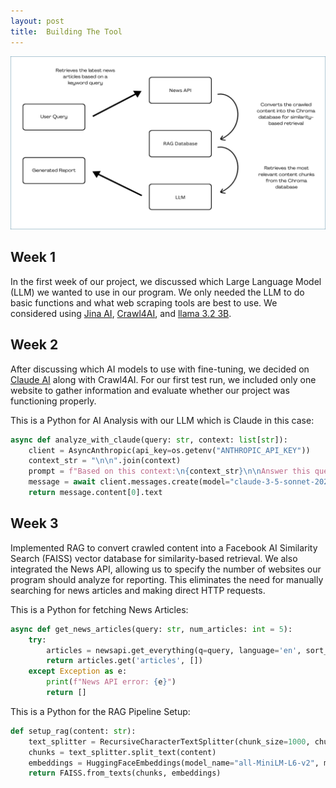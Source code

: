 ```yaml
---
layout: post
title:  Building The Tool
---
```


![img](https://github.com/UHMCyberAnalytics/UHMCyberAnalytics.github.io/blob/3e9e10437d7eaa7b068ca25b9ee5741eb07d39d9/images/pipline.png?raw=true)

## Week 1

In the first week of our project, we discussed which Large Language Model (LLM) we wanted to use in our program. We only needed the LLM to do basic functions and what web scraping tools are best to use. We considered using [Jina AI](https://jina.ai/), [Crawl4AI](https://crawl4ai.com/mkdocs/), and [llama 3.2 3B](https://www.llama.com/).

## Week 2

After discussing which AI models to use with fine-tuning, we decided on [Claude AI](https://www.anthropic.com/claude) along with Crawl4AI. For our first test run, we included only one website to gather information and evaluate whether our project was functioning properly.

This is a Python for AI Analysis with our LLM which is Claude in this case:

```python
async def analyze_with_claude(query: str, context: list[str]):
    client = AsyncAnthropic(api_key=os.getenv("ANTHROPIC_API_KEY"))
    context_str = "\n\n".join(context)
    prompt = f"Based on this context:\n{context_str}\n\nAnswer this query: {query}"
    message = await client.messages.create(model="claude-3-5-sonnet-20241022", max_tokens=1000, messages=[{"role": "user", "content": prompt}])
    return message.content[0].text
```


## Week 3

Implemented RAG to convert crawled content into a Facebook AI Similarity Search (FAISS) vector database for similarity-based retrieval. We also integrated the News API, allowing us to specify the number of websites our program should analyze for reporting. This eliminates the need for manually searching for news articles and making direct HTTP requests.


This is a Python for fetching News Articles:

```python
async def get_news_articles(query: str, num_articles: int = 5):
    try:
        articles = newsapi.get_everything(q=query, language='en', sort_by='relevancy', page_size=num_articles)
        return articles.get('articles', [])
    except Exception as e:
        print(f"News API error: {e}")
        return []
```
This is a Python for the RAG Pipeline Setup:

```python
def setup_rag(content: str):
    text_splitter = RecursiveCharacterTextSplitter(chunk_size=1000, chunk_overlap=200)
    chunks = text_splitter.split_text(content)
    embeddings = HuggingFaceEmbeddings(model_name="all-MiniLM-L6-v2", model_kwargs={'device': 'cpu'}, encode_kwargs={'normalize_embeddings': False})
    return FAISS.from_texts(chunks, embeddings)
```


